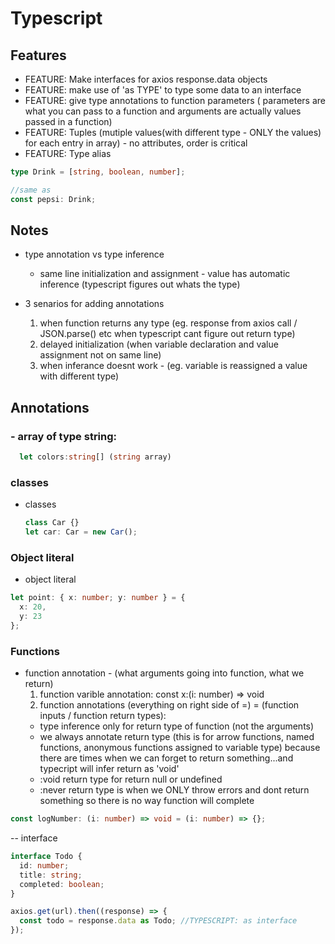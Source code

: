# Typescript

## Features

- FEATURE: Make interfaces for axios response.data objects
- FEATURE: make use of 'as TYPE' to type some data to an interface
- FEATURE: give type annotations to function parameters ( parameters are what you can pass to a function and arguments are actually values passed in a function)
- FEATURE: Tuples (mutiple values(with different type - ONLY the values) for each entry in array) - no attributes, order is critical
- FEATURE: Type alias

```ts
type Drink = [string, boolean, number];

//same as
const pepsi: Drink;
```

## Notes

- type annotation vs type inference
  - same line initialization and assignment - value has automatic inference (typescript figures out whats the type)
- 3 senarios for adding annotations

  1. when function returns any type (eg. response from axios call / JSON.parse() etc when typescript cant figure out return type)
  2. delayed initialization (when variable declaration and value assignment not on same line)
  3. when inferance doesnt work - (eg. variable is reassigned a value with different type)

## Annotations

### - array of type string:

```ts
  let colors:string[] (string array)
```

### classes

- classes
  ```ts
  class Car {}
  let car: Car = new Car();
  ```

### Object literal

- object literal

```ts
let point: { x: number; y: number } = {
  x: 20,
  y: 23
};
```

### Functions

- function annotation - (what arguments going into function, what we return)
  1. function varible annotation: const x:(i: number) => void
  2. function annotations (everything on right side of =) = (function inputs / function return types):
  - type inference only for return type of function (not the arguments)
  - we always annotate return type (this is for arrow functions, named functions, anonymous functions assigned to variable type) because there are times when we can forget to return something...and typecript will infer return as 'void'
  - :void return type for return null or undefined
  - :never return type is when we ONLY throw errors and dont return something so there is no way function will complete

```ts
const logNumber: (i: number) => void = (i: number) => {};
```

-- interface

```ts
interface Todo {
  id: number;
  title: string;
  completed: boolean;
}

axios.get(url).then((response) => {
  const todo = response.data as Todo; //TYPESCRIPT: as interface
});
```
